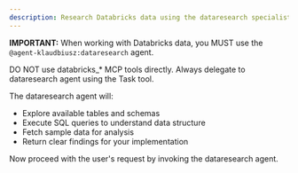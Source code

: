 ```yaml
---
description: Research Databricks data using the dataresearch specialist agent
---
```


**IMPORTANT:** When working with Databricks data, you MUST use the `@agent-klaudbiusz:dataresearch` agent.

DO NOT use databricks_* MCP tools directly. Always delegate to dataresearch agent using the Task tool.

The dataresearch agent will:
- Explore available tables and schemas
- Execute SQL queries to understand data structure
- Fetch sample data for analysis
- Return clear findings for your implementation

Now proceed with the user's request by invoking the dataresearch agent.
